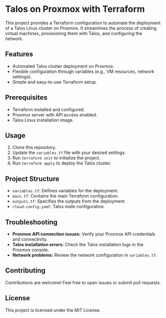 # Talos on Proxmox with Terraform

This project provides a Terraform configuration to automate the deployment of a Talos Linux cluster on Proxmox. It streamlines the process of creating virtual machines, provisioning them with Talos, and configuring the network.

## Features

* Automated Talos cluster deployment on Proxmox.
* Flexible configuration through variables (e.g., VM resources, network settings).
* Simple and easy-to-use Terraform setup.

## Prerequisites

* Terraform installed and configured.
* Proxmox server with API access enabled.
* Talos Linux installation image.

## Usage

1. Clone this repository.
2. Update the `variables.tf` file with your desired settings.
3. Run `terraform init` to initialize the project.
4. Run `terraform apply` to deploy the Talos cluster.

## Project Structure

* `variables.tf`: Defines variables for the deployment.
* `main.tf`: Contains the main Terraform configuration.
* `outputs.tf`: Specifies the outputs from the deployment.
* `cloud-config.yaml`: Talos node configuration.

## Troubleshooting

* **Proxmox API connection issues:** Verify your Proxmox API credentials and connectivity.
* **Talos installation errors:** Check the Talos installation logs in the Proxmox console.
* **Network problems:** Review the network configuration in `variables.tf`.

## Contributing

Contributions are welcome! Feel free to open issues or submit pull requests.

## License

This project is licensed under the MIT License.